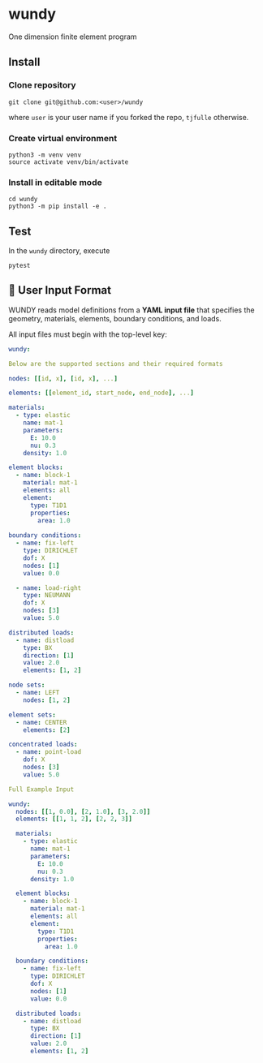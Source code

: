 # wundy
One dimension finite element program

## Install

### Clone repository

```console
git clone git@github.com:<user>/wundy
```

where `user` is your user name if you forked the repo, `tjfulle` otherwise.

### Create virtual environment

```console
python3 -m venv venv
source activate venv/bin/activate
```

### Install in editable mode

```console
cd wundy
python3 -m pip install -e .
```

## Test

In the `wundy` directory, execute

```console
pytest
```
## 🧩 User Input Format

WUNDY reads model definitions from a **YAML input file** that specifies the geometry, materials, elements, boundary conditions, and loads.

All input files must begin with the top-level key:

```yaml
wundy:

Below are the supported sections and their required formats

nodes: [[id, x], [id, x], ...]

elements: [[element_id, start_node, end_node], ...]

materials:
  - type: elastic
    name: mat-1
    parameters:
      E: 10.0
      nu: 0.3
    density: 1.0

element blocks:
  - name: block-1
    material: mat-1
    elements: all
    element:
      type: T1D1
      properties:
        area: 1.0
    
boundary conditions:
  - name: fix-left
    type: DIRICHLET
    dof: X
    nodes: [1]
    value: 0.0

  - name: load-right
    type: NEUMANN
    dof: X
    nodes: [3]
    value: 5.0

distributed loads:
  - name: distload
    type: BX
    direction: [1]
    value: 2.0
    elements: [1, 2]

node sets:
  - name: LEFT
    nodes: [1, 2]

element sets:
  - name: CENTER
    elements: [2]

concentrated loads:
  - name: point-load
    dof: X
    nodes: [3]
    value: 5.0

Full Example Input

wundy:
  nodes: [[1, 0.0], [2, 1.0], [3, 2.0]]
  elements: [[1, 1, 2], [2, 2, 3]]

  materials:
    - type: elastic
      name: mat-1
      parameters:
        E: 10.0
        nu: 0.3
      density: 1.0

  element blocks:
    - name: block-1
      material: mat-1
      elements: all
      element:
        type: T1D1
        properties:
          area: 1.0

  boundary conditions:
    - name: fix-left
      type: DIRICHLET
      dof: X
      nodes: [1]
      value: 0.0

  distributed loads:
    - name: distload
      type: BX
      direction: [1]
      value: 2.0
      elements: [1, 2]
     
     
